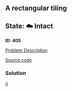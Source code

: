 ## A rectangular tiling

## State: :cloud: **Intact**

**ID: 405**

[Problem Description](https://projecteuler.net/problem=405)

[Source code](main.cpp)

### Solution
0